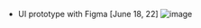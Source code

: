 * UI prototype with Figma [June 18, 22]
![image](https://user-images.githubusercontent.com/52252325/178111906-f9fe5a21-6ac7-4c19-832b-fe68588a5d33.png)
